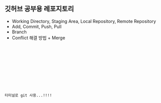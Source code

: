 ## 깃허브 공부용 레포지토리

- Working Directory, Staging Area, Local Repository, Remote Repository
- Add, Commit, Push, Pull
- Branch
- Conflict 해결 방법 + Merge

<code>
<!DOCTYPE html>
<html lang="en">
  <head>
    <meta charset="UTF-8" />
    <meta name="viewport" content="width=device-width, initial-scale=1.0" />
    <title>이건 새로운 기능!!</title>
  </head>
  <body>
    <p>터미널로 git 사용...!!!!</p>
  </body>
</html>
</code>
